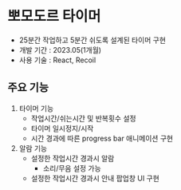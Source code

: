 # 뽀모도르 타이머
- 25분간 작업하고 5분간 쉬도록 설계된 타이머 구현 
- 개발 기간 : 2023.05(1개월)
- 사용 기술 : React, Recoil
## 주요 기능
1. 타이머 기능
    - 작업시간/쉬는시간 및 반복횟수 설정
    - 타이머 일시정지/시작
    - 시간 경과에 따른 progress bar 애니메이션 구현
2. 알람 기능
    - 설정한 작업시간 경과시 알람
        - 소리/무음 설정 가능
    - 설정한 작업시간 경과시 안내 팝업창 UI 구현

